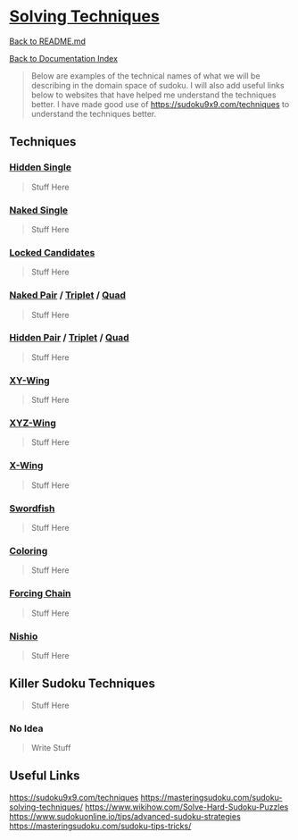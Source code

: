 # [Solving Techniques](https://en.wikipedia.org/wiki/Glossary_of_Sudoku)

[Back to README.md](../README.md)

[Back to Documentation Index](./Index.md)

> Below are examples of the technical names of what we will be describing in the domain space of sudoku.
> I will also add useful links below to websites that have helped me understand the techniques better.
> I have made good use of https://sudoku9x9.com/techniques to understand the techniques better.

## Techniques

### [Hidden Single][1]
> Stuff Here

### [Naked Single][2]
> Stuff Here

### [Locked Candidates][3]
> Stuff Here

### [Naked Pair][4] / [Triplet][13] / [Quad][14]
> Stuff Here

### [Hidden Pair][5] / [Triplet][15] / [Quad][16]
> Stuff Here

### [XY-Wing][6]
> Stuff Here

### [XYZ-Wing][7]
> Stuff Here

### [X-Wing][8]
> Stuff Here

### [Swordfish][9]
> Stuff Here

### [Coloring][10]
> Stuff Here

### [Forcing Chain][11]
> Stuff Here

### [Nishio][12]
> Stuff Here

## Killer Sudoku Techniques
> Stuff Here

### No Idea
> Write Stuff

## Useful Links

https://sudoku9x9.com/techniques
https://masteringsudoku.com/sudoku-solving-techniques/
https://www.wikihow.com/Solve-Hard-Sudoku-Puzzles
https://www.sudokuonline.io/tips/advanced-sudoku-strategies
https://masteringsudoku.com/sudoku-tips-tricks/

[1]: https://sudoku9x9.com/techniques/hiddensingle/
[2]: https://sudoku9x9.com/techniques/nakedsingle/
[3]: https://sudoku9x9.com/techniques/lockedcandidates/
[4]: https://sudoku9x9.com/techniques/nakedpair
[5]: https://sudoku9x9.com/techniques/hiddenpair/   
[6]: https://sudoku9x9.com/techniques/xywing/
[7]: https://sudoku9x9.com/techniques/xyzwing/
[8]: https://sudoku9x9.com/techniques/xwing/
[9]: https://sudoku9x9.com/techniques/swordfish/
[10]: https://sudoku9x9.com/techniques/coloring/
[11]: https://sudoku9x9.com/techniques/forcingchain/
[12]: https://sudoku9x9.com/techniques/nishio/
[13]: https://sudoku9x9.com/techniques/nakedtriplet/
[14]: https://sudoku9x9.com/techniques/nakedquad/
[15]: https://sudoku9x9.com/techniques/hiddentriplet/
[16]: https://sudoku9x9.com/techniques/hiddenquad/
